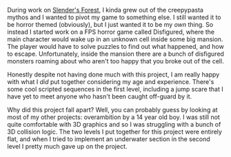 During work on [Slender's Forest](slendersforest.html), I kinda grew out of the creepypasta mythos and I wanted to pivot my game to something else. I still wanted it to be horror themed (obviously), but I just wanted it to be my *own* thing. So instead I started work on a FPS horror game called Disfigured, where the main character would wake up in an unknown cell inside some big mansion. The player would have to solve puzzles to find out what happened, and how to escape. Unfortunately, inside the mansion there are a bunch of disfigured monsters roaming about who aren't too happy that you broke out of the cell.

Honestly despite not having done much with this project, I am really happy with what I *did* put together considering my age and experience. There's some cool scripted sequences in the first level, including a jump scare that I have yet to meet anyone who hasn't been caught off-guard by it. 

Why did this project fall apart? Well, you can probably guess by looking at most of my other projects: overambition by a 14 year old boy. I was still not quite comfortable with 3D graphics and so I was struggling with a bunch of 3D collision logic. The two levels I put together for this project were entirely flat, and when I tried to implement an underwater section in the second level I pretty much gave up on the project.
